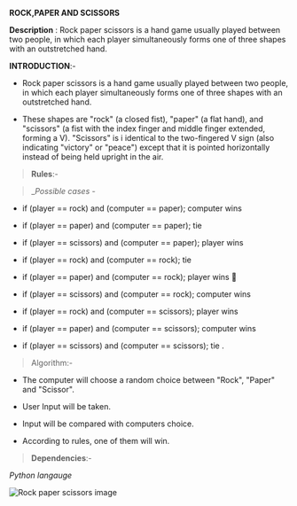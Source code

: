 **ROCK,PAPER AND SCISSORS**

__Description__ : Rock paper scissors is a hand game usually played between two people, in which each player simultaneously forms one of three shapes with an outstretched hand. 

 **INTRODUCTION**:- 

- Rock paper scissors is a hand game usually played between two people, in which each player simultaneously forms one of three shapes with an outstretched hand. 

- These shapes are "rock" (a closed fist), "paper" (a flat hand), and "scissors" (a fist with the index finger and middle finger extended, forming a V). "Scissors" is i    identical to the two-fingered V sign (also indicating "victory" or "peace") except that it is pointed horizontally instead of being held upright in the air.

> **Rules**:- 

>  __Possible cases_ -

- if (player == rock) and (computer == paper); computer wins

- if (player == paper) and (computer == paper); tie

- if (player == scissors) and (computer == paper); player wins

- if (player == rock) and (computer == rock); tie

- if (player == paper) and (computer == rock); player wins :tada:

- if (player == scissors) and (computer == rock); computer wins

- if (player == rock) and (computer == scissors); player wins

- if (player == paper) and (computer == scissors); computer wins

- if (player == scissors) and (computer == scissors); tie
. 

> Algorithm:-

- The computer will choose a random choice between "Rock", "Paper" and "Scissor". 

- User Input will be taken.

- Input will be compared with computers choice.

 - According to rules, one of them will win.

> **Dependencies**:-

*Python langauge*

![Rock paper scissors image](https://files.realpython.com/media/Rock-Paper-Scissors-Make-Your-First-Python-Game_Watermarked.107e6ff4060c.jpg)
